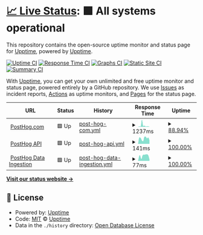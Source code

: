 # [📈 Live Status](https://status.posthog.com): <!--live status--> **🟩 All systems operational**

This repository contains the open-source uptime monitor and status page for [Upptime](https://upptime.js.org), powered by [Upptime](https://github.com/upptime/upptime).

[![Uptime CI](https://github.com/posthog/uptime/workflows/Uptime%20CI/badge.svg)](https://github.com/posthog/uptime/actions?query=workflow%3A%22Uptime+CI%22)
[![Response Time CI](https://github.com/posthog/uptime/workflows/Response%20Time%20CI/badge.svg)](https://github.com/posthog/uptime/actions?query=workflow%3A%22Response+Time+CI%22)
[![Graphs CI](https://github.com/posthog/uptime/workflows/Graphs%20CI/badge.svg)](https://github.com/posthog/uptime/actions?query=workflow%3A%22Graphs+CI%22)
[![Static Site CI](https://github.com/posthog/uptime/workflows/Static%20Site%20CI/badge.svg)](https://github.com/posthog/uptime/actions?query=workflow%3A%22Static+Site+CI%22)
[![Summary CI](https://github.com/posthog/uptime/workflows/Summary%20CI/badge.svg)](https://github.com/posthog/uptime/actions?query=workflow%3A%22Summary+CI%22)

With [Upptime](https://upptime.js.org), you can get your own unlimited and free uptime monitor and status page, powered entirely by a GitHub repository. We use [Issues](https://github.com/upptime/upptime/issues) as incident reports, [Actions](https://github.com/posthog/uptime/actions) as uptime monitors, and [Pages](https://uptime.posthog.com) for the status page.

<!--start: status pages-->
<!-- This summary is generated by Upptime (https://github.com/upptime/upptime) -->
<!-- Do not edit this manually, your changes will be overwritten -->
<!-- prettier-ignore -->
| URL | Status | History | Response Time | Uptime |
| --- | ------ | ------- | ------------- | ------ |
| <img alt="" src="https://favicons.githubusercontent.com/posthog.com" height="13"> [PostHog.com](https://posthog.com) | 🟩 Up | [post-hog-com.yml](https://github.com/PostHog/status/commits/HEAD/history/post-hog-com.yml) | <details><summary><img alt="Response time graph" src="./graphs/post-hog-com/response-time-week.png" height="20"> 1237ms</summary><br><a href="https://status.posthog.com/history/post-hog-com"><img alt="Response time 917" src="https://img.shields.io/endpoint?url=https%3A%2F%2Fraw.githubusercontent.com%2FPostHog%2Fstatus%2FHEAD%2Fapi%2Fpost-hog-com%2Fresponse-time.json"></a><br><a href="https://status.posthog.com/history/post-hog-com"><img alt="24-hour response time 266" src="https://img.shields.io/endpoint?url=https%3A%2F%2Fraw.githubusercontent.com%2FPostHog%2Fstatus%2FHEAD%2Fapi%2Fpost-hog-com%2Fresponse-time-day.json"></a><br><a href="https://status.posthog.com/history/post-hog-com"><img alt="7-day response time 1237" src="https://img.shields.io/endpoint?url=https%3A%2F%2Fraw.githubusercontent.com%2FPostHog%2Fstatus%2FHEAD%2Fapi%2Fpost-hog-com%2Fresponse-time-week.json"></a><br><a href="https://status.posthog.com/history/post-hog-com"><img alt="30-day response time 602" src="https://img.shields.io/endpoint?url=https%3A%2F%2Fraw.githubusercontent.com%2FPostHog%2Fstatus%2FHEAD%2Fapi%2Fpost-hog-com%2Fresponse-time-month.json"></a><br><a href="https://status.posthog.com/history/post-hog-com"><img alt="1-year response time 917" src="https://img.shields.io/endpoint?url=https%3A%2F%2Fraw.githubusercontent.com%2FPostHog%2Fstatus%2FHEAD%2Fapi%2Fpost-hog-com%2Fresponse-time-year.json"></a></details> | <details><summary><a href="https://status.posthog.com/history/post-hog-com">88.94%</a></summary><a href="https://status.posthog.com/history/post-hog-com"><img alt="All-time uptime 99.37%" src="https://img.shields.io/endpoint?url=https%3A%2F%2Fraw.githubusercontent.com%2FPostHog%2Fstatus%2FHEAD%2Fapi%2Fpost-hog-com%2Fuptime.json"></a><br><a href="https://status.posthog.com/history/post-hog-com"><img alt="24-hour uptime 100.00%" src="https://img.shields.io/endpoint?url=https%3A%2F%2Fraw.githubusercontent.com%2FPostHog%2Fstatus%2FHEAD%2Fapi%2Fpost-hog-com%2Fuptime-day.json"></a><br><a href="https://status.posthog.com/history/post-hog-com"><img alt="7-day uptime 88.94%" src="https://img.shields.io/endpoint?url=https%3A%2F%2Fraw.githubusercontent.com%2FPostHog%2Fstatus%2FHEAD%2Fapi%2Fpost-hog-com%2Fuptime-week.json"></a><br><a href="https://status.posthog.com/history/post-hog-com"><img alt="30-day uptime 97.45%" src="https://img.shields.io/endpoint?url=https%3A%2F%2Fraw.githubusercontent.com%2FPostHog%2Fstatus%2FHEAD%2Fapi%2Fpost-hog-com%2Fuptime-month.json"></a><br><a href="https://status.posthog.com/history/post-hog-com"><img alt="1-year uptime 99.37%" src="https://img.shields.io/endpoint?url=https%3A%2F%2Fraw.githubusercontent.com%2FPostHog%2Fstatus%2FHEAD%2Fapi%2Fpost-hog-com%2Fuptime-year.json"></a></details>
| <img alt="" src="https://favicons.githubusercontent.com/app.posthog.com" height="13"> [PostHog API](https://app.posthog.com/_health) | 🟩 Up | [post-hog-api.yml](https://github.com/PostHog/status/commits/HEAD/history/post-hog-api.yml) | <details><summary><img alt="Response time graph" src="./graphs/post-hog-api/response-time-week.png" height="20"> 141ms</summary><br><a href="https://status.posthog.com/history/post-hog-api"><img alt="Response time 480" src="https://img.shields.io/endpoint?url=https%3A%2F%2Fraw.githubusercontent.com%2FPostHog%2Fstatus%2FHEAD%2Fapi%2Fpost-hog-api%2Fresponse-time.json"></a><br><a href="https://status.posthog.com/history/post-hog-api"><img alt="24-hour response time 197" src="https://img.shields.io/endpoint?url=https%3A%2F%2Fraw.githubusercontent.com%2FPostHog%2Fstatus%2FHEAD%2Fapi%2Fpost-hog-api%2Fresponse-time-day.json"></a><br><a href="https://status.posthog.com/history/post-hog-api"><img alt="7-day response time 141" src="https://img.shields.io/endpoint?url=https%3A%2F%2Fraw.githubusercontent.com%2FPostHog%2Fstatus%2FHEAD%2Fapi%2Fpost-hog-api%2Fresponse-time-week.json"></a><br><a href="https://status.posthog.com/history/post-hog-api"><img alt="30-day response time 784" src="https://img.shields.io/endpoint?url=https%3A%2F%2Fraw.githubusercontent.com%2FPostHog%2Fstatus%2FHEAD%2Fapi%2Fpost-hog-api%2Fresponse-time-month.json"></a><br><a href="https://status.posthog.com/history/post-hog-api"><img alt="1-year response time 480" src="https://img.shields.io/endpoint?url=https%3A%2F%2Fraw.githubusercontent.com%2FPostHog%2Fstatus%2FHEAD%2Fapi%2Fpost-hog-api%2Fresponse-time-year.json"></a></details> | <details><summary><a href="https://status.posthog.com/history/post-hog-api">100.00%</a></summary><a href="https://status.posthog.com/history/post-hog-api"><img alt="All-time uptime 100.00%" src="https://img.shields.io/endpoint?url=https%3A%2F%2Fraw.githubusercontent.com%2FPostHog%2Fstatus%2FHEAD%2Fapi%2Fpost-hog-api%2Fuptime.json"></a><br><a href="https://status.posthog.com/history/post-hog-api"><img alt="24-hour uptime 100.00%" src="https://img.shields.io/endpoint?url=https%3A%2F%2Fraw.githubusercontent.com%2FPostHog%2Fstatus%2FHEAD%2Fapi%2Fpost-hog-api%2Fuptime-day.json"></a><br><a href="https://status.posthog.com/history/post-hog-api"><img alt="7-day uptime 100.00%" src="https://img.shields.io/endpoint?url=https%3A%2F%2Fraw.githubusercontent.com%2FPostHog%2Fstatus%2FHEAD%2Fapi%2Fpost-hog-api%2Fuptime-week.json"></a><br><a href="https://status.posthog.com/history/post-hog-api"><img alt="30-day uptime 100.00%" src="https://img.shields.io/endpoint?url=https%3A%2F%2Fraw.githubusercontent.com%2FPostHog%2Fstatus%2FHEAD%2Fapi%2Fpost-hog-api%2Fuptime-month.json"></a><br><a href="https://status.posthog.com/history/post-hog-api"><img alt="1-year uptime 100.00%" src="https://img.shields.io/endpoint?url=https%3A%2F%2Fraw.githubusercontent.com%2FPostHog%2Fstatus%2FHEAD%2Fapi%2Fpost-hog-api%2Fuptime-year.json"></a></details>
| <img alt="" src="https://favicons.githubusercontent.com/app.posthog.com" height="13"> [PostHog Data Ingestion](https://app.posthog.com/batch/) | 🟩 Up | [post-hog-data-ingestion.yml](https://github.com/PostHog/status/commits/HEAD/history/post-hog-data-ingestion.yml) | <details><summary><img alt="Response time graph" src="./graphs/post-hog-data-ingestion/response-time-week.png" height="20"> 77ms</summary><br><a href="https://status.posthog.com/history/post-hog-data-ingestion"><img alt="Response time 290" src="https://img.shields.io/endpoint?url=https%3A%2F%2Fraw.githubusercontent.com%2FPostHog%2Fstatus%2FHEAD%2Fapi%2Fpost-hog-data-ingestion%2Fresponse-time.json"></a><br><a href="https://status.posthog.com/history/post-hog-data-ingestion"><img alt="24-hour response time 104" src="https://img.shields.io/endpoint?url=https%3A%2F%2Fraw.githubusercontent.com%2FPostHog%2Fstatus%2FHEAD%2Fapi%2Fpost-hog-data-ingestion%2Fresponse-time-day.json"></a><br><a href="https://status.posthog.com/history/post-hog-data-ingestion"><img alt="7-day response time 77" src="https://img.shields.io/endpoint?url=https%3A%2F%2Fraw.githubusercontent.com%2FPostHog%2Fstatus%2FHEAD%2Fapi%2Fpost-hog-data-ingestion%2Fresponse-time-week.json"></a><br><a href="https://status.posthog.com/history/post-hog-data-ingestion"><img alt="30-day response time 596" src="https://img.shields.io/endpoint?url=https%3A%2F%2Fraw.githubusercontent.com%2FPostHog%2Fstatus%2FHEAD%2Fapi%2Fpost-hog-data-ingestion%2Fresponse-time-month.json"></a><br><a href="https://status.posthog.com/history/post-hog-data-ingestion"><img alt="1-year response time 290" src="https://img.shields.io/endpoint?url=https%3A%2F%2Fraw.githubusercontent.com%2FPostHog%2Fstatus%2FHEAD%2Fapi%2Fpost-hog-data-ingestion%2Fresponse-time-year.json"></a></details> | <details><summary><a href="https://status.posthog.com/history/post-hog-data-ingestion">100.00%</a></summary><a href="https://status.posthog.com/history/post-hog-data-ingestion"><img alt="All-time uptime 100.00%" src="https://img.shields.io/endpoint?url=https%3A%2F%2Fraw.githubusercontent.com%2FPostHog%2Fstatus%2FHEAD%2Fapi%2Fpost-hog-data-ingestion%2Fuptime.json"></a><br><a href="https://status.posthog.com/history/post-hog-data-ingestion"><img alt="24-hour uptime 100.00%" src="https://img.shields.io/endpoint?url=https%3A%2F%2Fraw.githubusercontent.com%2FPostHog%2Fstatus%2FHEAD%2Fapi%2Fpost-hog-data-ingestion%2Fuptime-day.json"></a><br><a href="https://status.posthog.com/history/post-hog-data-ingestion"><img alt="7-day uptime 100.00%" src="https://img.shields.io/endpoint?url=https%3A%2F%2Fraw.githubusercontent.com%2FPostHog%2Fstatus%2FHEAD%2Fapi%2Fpost-hog-data-ingestion%2Fuptime-week.json"></a><br><a href="https://status.posthog.com/history/post-hog-data-ingestion"><img alt="30-day uptime 100.00%" src="https://img.shields.io/endpoint?url=https%3A%2F%2Fraw.githubusercontent.com%2FPostHog%2Fstatus%2FHEAD%2Fapi%2Fpost-hog-data-ingestion%2Fuptime-month.json"></a><br><a href="https://status.posthog.com/history/post-hog-data-ingestion"><img alt="1-year uptime 100.00%" src="https://img.shields.io/endpoint?url=https%3A%2F%2Fraw.githubusercontent.com%2FPostHog%2Fstatus%2FHEAD%2Fapi%2Fpost-hog-data-ingestion%2Fuptime-year.json"></a></details>

<!--end: status pages-->

[**Visit our status website →**](https://status.posthog.com)

## 📄 License

- Powered by: [Upptime](https://github.com/upptime/upptime)
- Code: [MIT](./LICENSE) © [Upptime](https://upptime.js.org)
- Data in the `./history` directory: [Open Database License](https://opendatacommons.org/licenses/odbl/1-0/)
